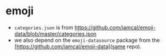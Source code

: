 # emoji

- `categories.json` is from https://github.com/iamcal/emoji-data/blob/master/categories.json
- we also depend on the `emoji-datasource` package from the [https://github.com/iamcal/emoji-data](same repo).
